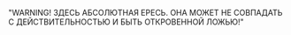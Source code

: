 "WARNING! ЗДЕСЬ АБСОЛЮТНАЯ ЕРЕСЬ. ОНА МОЖЕТ НЕ СОВПАДАТЬ С ДЕЙСТВИТЕЛЬНОСТЬЮ И БЫТЬ ОТКРОВЕННОЙ ЛОЖЬЮ!" 
